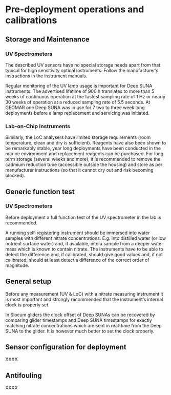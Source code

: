 # Pre-deployment operations and calibrations

## Storage and Maintenance

### UV Spectrometers
The described UV sensors have no special storage needs apart from that typical for high sensitivity optical instruments. Follow the manufacturer’s instructions in the instrument manuals. 

Regular monitoring of the UV lamp usage is important for Deep SUNA instruments. 
The advertised lifetime of 900 h translates to more than 5 weeks of continuous operation at the fastest sampling rate of 1 Hz or nearly 30 weeks of operation at a reduced sampling rate of 5.5 seconds. 
At GEOMAR one Deep SUNA was in use for 7 two to three week long deployments before a lamp replacement and servicing was initiated.  

### Lab-on-Chip Instruments
Similarly, the LoC analysers have limited storage requirements (room temperature, clean and dry is sufficient).
Reagents have also been shown to be remarkably stable, year long deployments have been conducted in the marine environment and replacement reagents can be purchased. 
For long term storage (several weeks and more), it is recommended to remove the cadmium reduction tube (accessible outside the housing) and store as per manufacturer instructions (so that it cannot dry out and risk becoming blocked).

## Generic function test
### UV Spectrometers
Before deployment a full function test of the UV spectrometer in the lab is recommended. 

A running self-registering instrument should be immersed into water samples with different nitrate concentrations.
E.g. into distilled water (or low nutrient surface water) and, if available, into a sample from a deeper water mass which is known to contain nitrate. 
The instruments have to be able to detect the difference and, if calibrated,  should give good values and, if not calibrated, should at least detect a difference of the correct order of magnitude.

## General setup
Before any measurement (UV & LoC) with a nitrate measuring instrument it is most important and strongly recommended that the instrument’s internal clock is properly set.

In Slocum gliders the clock offset of Deep SUNAs can be recovered by comparing glider timestamps and Deep SUNA timestamps for exactly matching nitrate concentrations which are sent in real-time from the Deep SUNA to the glider.
It is however much better to set the clock properly.

## Sensor configuration for deployment
XXXX

## Antifouling
XXXX
